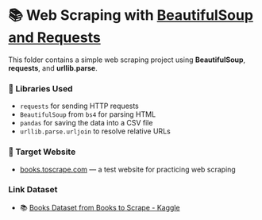 # 📚 Web Scraping with [BeautifulSoup and Requests](https://github.com/AqilaFadia/Data-Scraping/blob/main/bs4%26req/bs2.py)

This folder contains a simple web scraping project using **BeautifulSoup**, **requests**, and **urllib.parse**.
### 🔧 Libraries Used
- `requests` for sending HTTP requests
- `BeautifulSoup` from `bs4` for parsing HTML
- `pandas` for saving the data into a CSV file
- `urllib.parse.urljoin` to resolve relative URLs

### 📌 Target Website
- [books.toscrape.com](http://books.toscrape.com) — a test website for practicing web scraping
### Link Dataset
- 📚 [Books Dataset from Books to Scrape - Kaggle](https://www.kaggle.com/datasets/aqilafadia/book-scraped)

